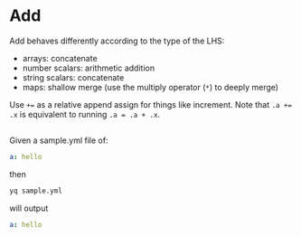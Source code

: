# Add

Add behaves differently according to the type of the LHS:
* arrays: concatenate
* number scalars: arithmetic addition
* string scalars: concatenate
* maps: shallow merge (use the multiply operator (`*`) to deeply merge)

Use `+=` as a relative append assign for things like increment. Note that `.a += .x` is equivalent to running `.a = .a + .x`.


## 
Given a sample.yml file of:
```yaml
a: hello
```
then
```bash
yq sample.yml
```
will output
```yaml
a: hello
```

